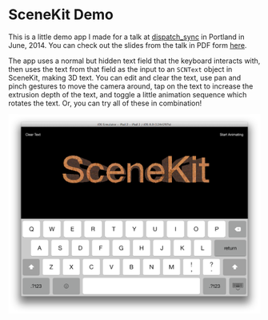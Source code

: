 # SceneKit Demo

This is a little demo app I made for a talk at [dispatch_sync](http://dispatch-sync.com) in Portland in June, 2014. You can check out the slides from the talk in PDF form [here](https://dl.dropboxusercontent.com/u/575564/Justin%20Miller%20-%20dispatch_sync%20PDX%202014.pdf). 

The app uses a normal but hidden text field that the keyboard interacts with, then uses the text from that field as the input to an `SCNText` object in SceneKit, making 3D text. You can edit and clear the text, use pan and pinch gestures to move the camera around, tap on the text to increase the extrusion depth of the text, and toggle a little animation sequence which rotates the text. Or, you can try all of these in combination! 

![](screenshot.png)
